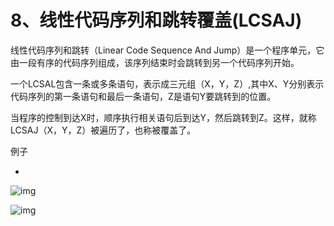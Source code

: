 # 8、线性代码序列和跳转覆盖(LCSAJ)

线性代码序列和跳转（Linear Code Sequence And Jump）是一个程序单元，它由一段有序的代码序列组成，该序列结束时会跳转到另一个代码序列开始。 

一个LCSAL包含一条或多条语句，表示成三元组（X，Y，Z）,其中X、Y分别表示代码序列的第一条语句和最后一条语句，Z是语句Y要跳转到的位置。 

当程序的控制到达X时，顺序执行相关语句后到达Y，然后跳转到Z。这样，就称LCSAJ（X，Y，Z）被遍历了，也称被覆盖了。



例子

- 

  ![img](https://mubu.com/document_image/9c6dac44-e5f5-484c-b46e-e89ad2fe700c-4644403.jpg)

  ![img](https://mubu.com/document_image/aa22d94c-37b0-444f-b2fc-312edb682648-4644403.jpg)